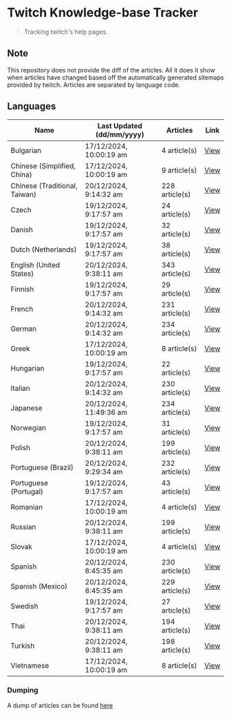 # Twitch Knowledge-base Tracker
> Tracking twitch's help pages. 

## Note
This repository does not provide the diff of the articles. All it does it show when articles have changed based
off the automatically generated sitemaps provided by twitch. Articles are separated by language code.

## Languages

| Name                          | Last Updated (dd/mm/yyyy) | Articles       | Link                   |
|-------------------------------|---------------------------|----------------|------------------------|
| Bulgarian                     | 17/12/2024, 10:00:19 am   | 4 article(s)   | [View](docs/bg.md)     |
| Chinese (Simplified, China)   | 17/12/2024, 10:00:19 am   | 9 article(s)   | [View](docs/zh_CN.md)  |
| Chinese (Traditional, Taiwan) | 20/12/2024, 9:14:32 am    | 228 article(s) | [View](docs/zh_TW.md)  |
| Czech                         | 19/12/2024, 9:17:57 am    | 24 article(s)  | [View](docs/cs.md)     |
| Danish                        | 19/12/2024, 9:17:57 am    | 32 article(s)  | [View](docs/da.md)     |
| Dutch (Netherlands)           | 19/12/2024, 9:17:57 am    | 38 article(s)  | [View](docs/nl_NL.md)  |
| English (United States)       | 20/12/2024, 9:38:11 am    | 343 article(s) | [View](docs/en_US.md)  |
| Finnish                       | 19/12/2024, 9:17:57 am    | 29 article(s)  | [View](docs/fi.md)     |
| French                        | 20/12/2024, 9:14:32 am    | 231 article(s) | [View](docs/fr.md)     |
| German                        | 20/12/2024, 9:14:32 am    | 234 article(s) | [View](docs/de.md)     |
| Greek                         | 17/12/2024, 10:00:19 am   | 8 article(s)   | [View](docs/el.md)     |
| Hungarian                     | 19/12/2024, 9:17:57 am    | 22 article(s)  | [View](docs/hu.md)     |
| Italian                       | 20/12/2024, 9:14:32 am    | 230 article(s) | [View](docs/it.md)     |
| Japanese                      | 20/12/2024, 11:49:36 am   | 234 article(s) | [View](docs/ja.md)     |
| Norwegian                     | 19/12/2024, 9:17:57 am    | 31 article(s)  | [View](docs/no.md)     |
| Polish                        | 20/12/2024, 9:38:11 am    | 199 article(s) | [View](docs/pl.md)     |
| Portuguese (Brazil)           | 20/12/2024, 9:29:34 am    | 232 article(s) | [View](docs/pt_BR.md)  |
| Portuguese (Portugal)         | 19/12/2024, 9:17:57 am    | 43 article(s)  | [View](docs/pt_PT.md)  |
| Romanian                      | 17/12/2024, 10:00:19 am   | 4 article(s)   | [View](docs/ro.md)     |
| Russian                       | 20/12/2024, 9:38:11 am    | 199 article(s) | [View](docs/ru.md)     |
| Slovak                        | 17/12/2024, 10:00:19 am   | 4 article(s)   | [View](docs/sk.md)     |
| Spanish                       | 20/12/2024, 8:45:35 am    | 230 article(s) | [View](docs/es.md)     |
| Spanish (Mexico)              | 20/12/2024, 8:45:35 am    | 229 article(s) | [View](docs/es_MX.md)  |
| Swedish                       | 19/12/2024, 9:17:57 am    | 27 article(s)  | [View](docs/sv.md)     |
| Thai                          | 20/12/2024, 9:38:11 am    | 194 article(s) | [View](docs/th.md)     |
| Turkish                       | 20/12/2024, 9:38:11 am    | 198 article(s) | [View](docs/tr.md)     |
| Vietnamese                    | 17/12/2024, 10:00:19 am   | 8 article(s)   | [View](docs/vi.md)     |

### Dumping
A dump of articles can be found [here](docs/RAW.md)